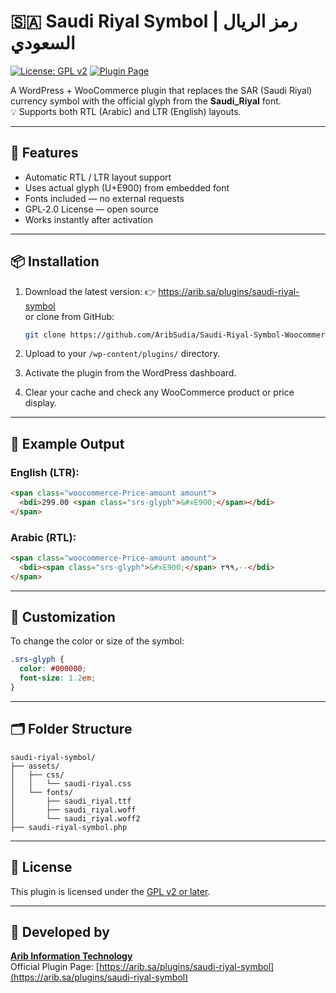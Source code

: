 # 🇸🇦 Saudi Riyal Symbol | رمز الريال السعودي

[![License: GPL v2](https://img.shields.io/badge/license-GPL--2.0-blue.svg)](https://www.gnu.org/licenses/old-licenses/gpl-2.0.en.html)
[![Plugin Page](https://img.shields.io/badge/Official%20Page-arib.sa-blue)](https://arib.sa/plugins/saudi-riyal-symbol)

A WordPress + WooCommerce plugin that replaces the SAR (Saudi Riyal) currency symbol with the official glyph from the **Saudi_Riyal** font.  
💡 Supports both RTL (Arabic) and LTR (English) layouts.

---

## 🌟 Features

- Automatic RTL / LTR layout support  
- Uses actual glyph (U+E900) from embedded font  
- Fonts included — no external requests  
- GPL‑2.0 License — open source  
- Works instantly after activation

---

## 📦 Installation

1. Download the latest version:
   👉 https://arib.sa/plugins/saudi-riyal-symbol  
   or clone from GitHub:
   ```bash
   git clone https://github.com/AribSudia/Saudi-Riyal-Symbol-Woocommerce-WP-Plugin.git
   ```

2. Upload to your `/wp-content/plugins/` directory.

3. Activate the plugin from the WordPress dashboard.

4. Clear your cache and check any WooCommerce product or price display.

---

## 🧪 Example Output

### English (LTR):
```html
<span class="woocommerce-Price-amount amount">
  <bdi>299.00 <span class="srs-glyph">&#xE900;</span></bdi>
</span>
```

### Arabic (RTL):
```html
<span class="woocommerce-Price-amount amount">
  <bdi><span class="srs-glyph">&#xE900;</span> ٢٩٩٫٠٠</bdi>
</span>
```

---

## 🎨 Customization

To change the color or size of the symbol:
```css
.srs-glyph {
  color: #000000;
  font-size: 1.2em;
}
```

---

## 🗂️ Folder Structure
```
saudi-riyal-symbol/
├── assets/
│   ├── css/
│   │   └── saudi-riyal.css
│   └── fonts/
│       ├── saudi_riyal.ttf
│       ├── saudi_riyal.woff
│       └── saudi_riyal.woff2
├── saudi-riyal-symbol.php
```

---

## 📃 License

This plugin is licensed under the [GPL v2 or later](https://www.gnu.org/licenses/old-licenses/gpl-2.0.en.html).

---

## 🧠 Developed by

**[Arib Information Technology](https://arib.sa)**  
Official Plugin Page: [https://arib.sa/plugins/saudi-riyal-symbol](https://arib.sa/plugins/saudi-riyal-symbol)
